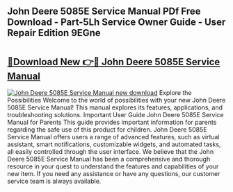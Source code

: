 ## John Deere 5085E Service Manual PDf Free Download - Part-5Lh Service Owner Guide - User Repair Edition 9EGne

# <h2><a href="http://bc95818.oget.top/?id=John+Deere+5085E+Service+Manual">🔗Download New 👉🔴 John Deere 5085E Service Manual</a></h2>

[![John Deere 5085E Service Manual new download](https://i.imgur.com/5g1atiW.png)](http://bc95818.oget.top/?id=John+Deere+5085E+Service+Manual)
Explore the Possibilities Welcome to the world of possibilities with your new John Deere 5085E Service Manual! This manual explores its features, applications, and troubleshooting solutions. Important User Guide John Deere 5085E Service Manual for Parents This guide provides important information for parents regarding the safe use of this product for children. John Deere 5085E Service Manual offers users a range of advanced features, such as virtual assistant, smart notifications, customizable widgets, and automated tasks, all easily controlled through the user interface. We believe that the John Deere 5085E Service Manual has been a comprehensive and thorough resource in your quest to understand the features and capabilities of your new item. If you need any assistance or have any questions, our customer service team is always available.
